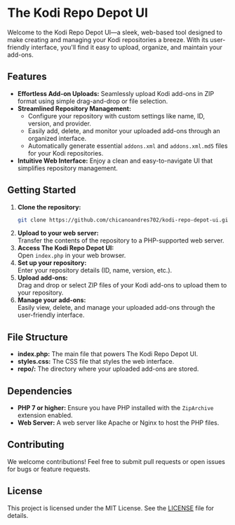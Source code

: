 # The Kodi Repo Depot UI

Welcome to the Kodi Repo Depot UI—a sleek, web-based tool designed to make creating and managing your Kodi repositories a breeze. With its user-friendly interface, you'll find it easy to upload, organize, and maintain your add-ons.

## Features

* **Effortless Add-on Uploads:** Seamlessly upload Kodi add-ons in ZIP format using simple drag-and-drop or file selection.
* **Streamlined Repository Management:**
    * Configure your repository with custom settings like name, ID, version, and provider.
    * Easily add, delete, and monitor your uploaded add-ons through an organized interface.
    * Automatically generate essential `addons.xml` and `addons.xml.md5` files for your Kodi repositories.
* **Intuitive Web Interface:** Enjoy a clean and easy-to-navigate UI that simplifies repository management.

## Getting Started

1. **Clone the repository:**  
   ```bash
   git clone https://github.com/chicanoandres702/kodi-repo-depot-ui.git
   ```
2. **Upload to your web server:**  
   Transfer the contents of the repository to a PHP-supported web server.
3. **Access The Kodi Repo Depot UI:**  
   Open `index.php` in your web browser.
4. **Set up your repository:**  
   Enter your repository details (ID, name, version, etc.).
5. **Upload add-ons:**  
   Drag and drop or select ZIP files of your Kodi add-ons to upload them to your repository.
6. **Manage your add-ons:**  
   Easily view, delete, and manage your uploaded add-ons through the user-friendly interface.

## File Structure

* **index.php:** The main file that powers The Kodi Repo Depot UI.
* **styles.css:** The CSS file that styles the web interface.
* **repo/:** The directory where your uploaded add-ons are stored.

## Dependencies

* **PHP 7 or higher:** Ensure you have PHP installed with the `ZipArchive` extension enabled.
* **Web Server:** A web server like Apache or Nginx to host the PHP files.

## Contributing

We welcome contributions! Feel free to submit pull requests or open issues for bugs or feature requests.

## License

This project is licensed under the MIT License. See the [LICENSE](LICENSE) file for details.
